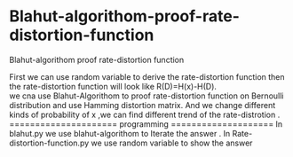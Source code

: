 # Blahut-algorithom-proof-rate-distortion-function
Blahut-algorithom proof rate-distortion function

First we can use random variable to derive the rate-distortion function then the rate-distortion function will look like R(D)=H(x)-H(D).  
we cna use Blahut-Algorithom to proof rate-distortion function on Bernoulli distribution and use Hamming distortion matrix.
And we change different kinds of probability of x ,we can find different trend of the rate-distrotion .
===================== programming ====================
In blahut.py we use blahut-algorithom to Iterate the answer .
In Rate-distortion-function.py we use random variable to show the answer 
